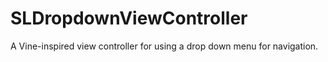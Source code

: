 SLDropdownViewController
========================

A Vine-inspired view controller for using a drop down menu for navigation.
